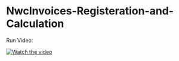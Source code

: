 # NwcInvoices-Registeration-and-Calculation

Run Video:

[![Watch the video](![1](https://github.com/AhmedMohsen74/NwcInvoices-Registeration-and-Calculation/assets/114317720/eb625682-b67b-4904-a82e-0cc744e9cf42))](https://github.com/AhmedMohsen74/NwcInvoices-Registeration-and-Calculation/assets/114317720/7ef3aa55-11b5-4100-936c-45853599da7f) 
